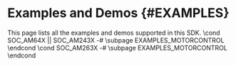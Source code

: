 #  Examples and Demos {#EXAMPLES}
This page lists all the examples and demos supported in this SDK.
\cond SOC_AM64X || SOC_AM243X
-# \subpage EXAMPLES_MOTORCONTROL
\endcond
\cond SOC_AM263X
-# \subpage EXAMPLES_MOTORCONTROL
\endcond

